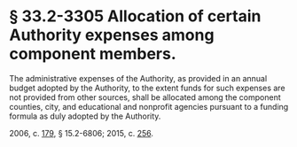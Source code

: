# § 33.2-3305 Allocation of certain Authority expenses among component members.

<p>The administrative expenses of the Authority, as provided in an annual budget adopted by the Authority, to the extent funds for such expenses are not provided from other sources, shall be allocated among the component counties, city, and educational and nonprofit agencies pursuant to a funding formula as duly adopted by the Authority.</p><p>2006, c. <a href='http://lis.virginia.gov/cgi-bin/legp604.exe?061+ful+CHAP0179'>179</a>, § 15.2-6806; 2015, c. <a href='http://lis.virginia.gov/cgi-bin/legp604.exe?151+ful+CHAP0256'>256</a>.</p>